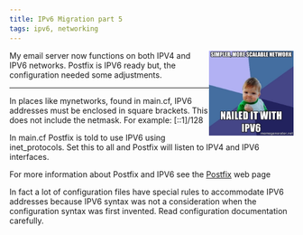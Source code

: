 ```yaml
---
title: IPv6 Migration part 5
tags: ipv6, networking
---
```


<img style='float:right' alt='Success with IPv6' src='/static/images/ipv6-success-kid.jpg' width='150' >

My email server now functions on both IPV4 and IPV6 networks. Postfix is IPV6
ready but, the configuration needed some adjustments.

---

In places like mynetworks, found in main.cf, IPV6 addresses must be enclosed in
square brackets. This does not include the netmask. For example: [::1]/128

In main.cf Postfix is told to use IPV6 using inet_protocols. Set this to all
and Postfix will listen to IPV4 and IPV6 interfaces.

For more information about Postfix and IPV6 see the
[Postfix](http://www.postfix.org/) web page

In fact a lot of configuration files have special rules to accommodate IPV6
addresses because IPV6 syntax was not a consideration when the configuration
syntax was first invented. Read configuration documentation carefully.

